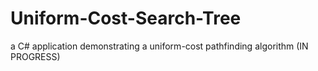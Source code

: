 # Uniform-Cost-Search-Tree
a C# application demonstrating a uniform-cost pathfinding algorithm (IN PROGRESS)
